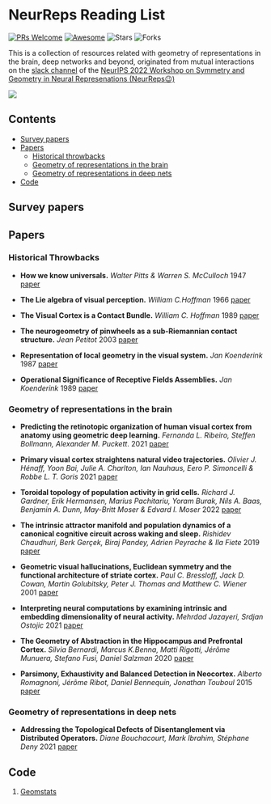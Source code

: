 # NeurReps Reading List

[![PRs Welcome](https://img.shields.io/badge/PRs-Welcome-green)](https://github.com/neurreps/reading-list/pulls) [![Awesome](https://awesome.re/badge.svg)](https://awesome.re) ![Stars](https://img.shields.io/github/stars/neurreps/reading-list?color=yellow)  ![Forks](https://img.shields.io/github/forks/neurreps/reading-list?color=blue&label=Fork)

This is a collection of resources related with geometry of representations in the brain, deep networks and beyond, originated from mutual interactions on the [slack channel](http://www.google.com/url?q=http%3A%2F%2Fneurreps.slack.com&sa=D&sntz=1&usg=AOvVaw2f5FLzxM-5cj4szVIPU_EH) of the [NeurIPS 2022 Workshop on Symmetry and Geometry in Neural Represenations (NeurReps😉)](https://www.neurreps.org)

![](https://lh4.googleusercontent.com/vODs2cK98sKA9SVu_K2s-y8RFVmAXR8xEi4yGb6JBGBH73oFnpnhQSgb3C2qt2jFLLys2NY86l6lrPsFx2RpvV-Oqkqdf_TknI0ujQYyTeU2vCbaTgztq6xD-rhp4TJxGg=w1280)


## Contents

- [Survey papers](#surveypapers)
- [Papers](#papers)
  - [Historical throwbacks](#historicalthrowwbacks)   
  - [Geometry of representations in the brain](#grb)
  - [Geometry of representations in deep nets](#grdn)
- [Code](#code)


<a name="surveypapers" />

## Survey papers


<a name="papers" />

## Papers

<a name="historicalthrowbacks" />

### Historical Throwbacks 

* **How we know universals.** *Walter Pitts & Warren S. McCulloch* 1947 [paper](https://link.springer.com/content/pdf/10.1007/BF02478291.pdf) 

* **The Lie algebra of visual perception.** *William C.Hoffman* 1966 [paper](https://www.sciencedirect.com/science/article/abs/pii/0022249666900058) 

* **The Visual Cortex is a Contact Bundle.** *William C. Hoffman* 1989 [paper](http://www.its.caltech.edu/~matilde/VisualCortexContactBundle.pdf) 

* **The neurogeometry of pinwheels as a sub-Riemannian contact structure.** *Jean Petitot* 2003 [paper](https://www.sciencedirect.com/science/article/abs/pii/S092842570300072X?casa_token=0mRpfL4cgoQAAAAA:qqV8dNcjLcg7xS1XScDlk20agI3Aa0d_vzvihKM5seCNU-PVuMzTEiI8xaAeTJH5QATLFFo) 

* **Representation of local geometry in the visual system.** *Jan Koenderink* 1987 [paper](https://link.springer.com/article/10.1007/BF00318371) 

* **Operational Significance of Receptive Fields Assemblies.** *Jan Koenderink* 1989 [paper](https://link.springer.com/content/pdf/10.1007/BF00364136.pdf) 


<a name="grb" />

### Geometry of representations in the brain

* **Predicting the retinotopic organization of human visual cortex from anatomy using geometric deep learning.** *Fernanda L. Ribeiro, Steffen Bollmann, Alexander M. Puckett*. 2021 [paper](https://www.sciencedirect.com/science/article/pii/S1053811921008971)

* **Primary visual cortex straightens natural video trajectories.** *Olivier J. Hénaff, Yoon Bai, Julie A. Charlton, Ian Nauhaus, Eero P. Simoncelli & Robbe L. T. Goris* 2021 [paper](https://www.nature.com/articles/s41467-021-25939-z) 

* **Toroidal topology of population activity in grid cells.** *Richard J. Gardner, Erik Hermansen, Marius Pachitariu, Yoram Burak, Nils A. Baas, Benjamin A. Dunn, May-Britt Moser & Edvard I. Moser* 2022 [paper](https://www.nature.com/articles/s41586-021-04268-7) 

* **The intrinsic attractor manifold and population dynamics of a canonical cognitive circuit across waking and sleep.** *Rishidev Chaudhuri, Berk Gerçek, Biraj Pandey, Adrien Peyrache & Ila Fiete* 2019 [paper](https://www.nature.com/articles/s41593-019-0460-x) 

* **Geometric visual hallucinations, Euclidean symmetry and the functional architecture of striate cortex.** *Paul C. Bressloff, Jack D. Cowan, Martin Golubitsky, Peter J. Thomas and Matthew C. Wiener* 2001 [paper](https://royalsocietypublishing.org/doi/10.1098/rstb.2000.0769) 

* **Interpreting neural computations by examining intrinsic and embedding dimensionality of neural activity.** *Mehrdad Jazayeri, Srdjan Ostojic* 2021 [paper](https://arxiv.org/abs/2107.04084) 

* **The Geometry of Abstraction in the Hippocampus and Prefrontal Cortex.** *Silvia Bernardi, Marcus K.Benna, Matti Rigotti, Jérôme Munuera, Stefano Fusi, Daniel Salzman* 2020 [paper](https://www.sciencedirect.com/science/article/pii/S0092867420312289) 

* **Parsimony, Exhaustivity and Balanced Detection in Neocortex.** *Alberto Romagnoni, Jérôme Ribot, Daniel Bennequin, Jonathan Touboul* 2015 [paper](https://journals.plos.org/ploscompbiol/article?id=10.1371/journal.pcbi.1004623) 



<a name="grdn" />

### Geometry of representations in deep nets

* **Addressing the Topological Defects of Disentanglement via Distributed Operators.** *Diane Bouchacourt, Mark Ibrahim, Stéphane Deny* 2021 [paper](https://arxiv.org/abs/2102.05623v1) 


<a name="code" />

## Code

1. [Geomstats](https://geomstats.github.io/)
